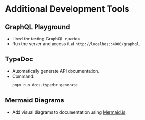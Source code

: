 # Additional Development Tools

## GraphQL Playground
- Used for testing GraphQL queries.
- Run the server and access it at `http://localhost:4000/graphql`.

## TypeDoc
- Automatically generate API documentation.
- Command:
  ```bash
  pnpm run docs.typedoc:generate
  ```

## Mermaid Diagrams
- Add visual diagrams to documentation using [Mermaid.js](https://mermaid-js.github.io/).